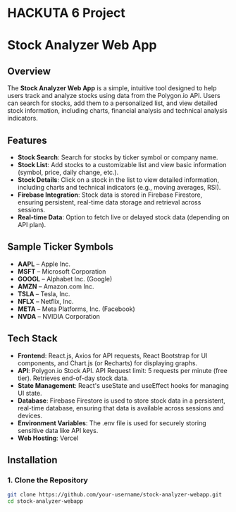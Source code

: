 # HACKUTA 6 Project

# Stock Analyzer Web App

## Overview

The **Stock Analyzer Web App** is a simple, intuitive tool designed to help users track and analyze stocks using data from the Polygon.io API. Users can search for stocks, add them to a personalized list, and view detailed stock information, including charts, financial analysis and technical analysis indicators.

## Features

- **Stock Search**: Search for stocks by ticker symbol or company name.
- **Stock List**: Add stocks to a customizable list and view basic information (symbol, price, daily change, etc.).
- **Stock Details**: Click on a stock in the list to view detailed information, including charts and technical indicators (e.g., moving averages, RSI).
- **Firebase Integration**: Stock data is stored in Firebase Firestore, ensuring persistent, real-time data storage and retrieval across sessions.
- **Real-time Data**: Option to fetch live or delayed stock data (depending on API plan).

## Sample Ticker Symbols

- **AAPL** – Apple Inc.
- **MSFT** – Microsoft Corporation
- **GOOGL** – Alphabet Inc. (Google)
- **AMZN** – Amazon.com Inc.
- **TSLA** – Tesla, Inc.
- **NFLX** – Netflix, Inc.
- **META** – Meta Platforms, Inc. (Facebook)
- **NVDA** – NVIDIA Corporation

## Tech Stack

- **Frontend**: React.js, Axios for API requests, React Bootstrap for UI components, and Chart.js (or Recharts) for displaying graphs.
- **API**: Polygon.io Stock API. API Request limit: 5 requests per minute (free tier). Retrieves end-of-day stock data.
- **State Management**: React's useState and useEffect hooks for managing UI state.
- **Database**: Firebase Firestore is used to store stock data in a persistent, real-time database, ensuring that data is available across sessions and devices.
- **Environment Variables**: The .env file is used for securely storing sensitive data like API keys.
- **Web Hosting**: Vercel


## Installation

### 1. Clone the Repository

```bash
git clone https://github.com/your-username/stock-analyzer-webapp.git
cd stock-analyzer-webapp

